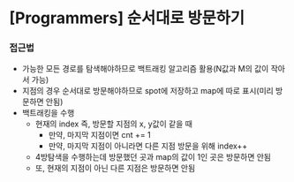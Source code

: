 # [Programmers] 순서대로 방문하기

### 접근법

-   가능한 모든 경로를 탐색해야하므로 백트래킹 알고리즘 활용(N값과 M의 값이 작아서 가능)
-   지점의 경우 순서대로 방문해야하므로 spot에 저장하고 map에 따로 표시(미리 방문하면 안됨)
-   백트래킹을 수행
    -   현재의 index 즉, 방문할 지점의 x, y값이 같을 때
        -   만약, 마지막 지점이면 cnt += 1
        -   만약, 마지막 지점이 아니라면 다른 지점 방문을 위해 index++
    -   4방탐색을 수행하는데 방문했던 곳과 map의 값이 1인 곳은 방문하면 안됨
    -   또, 현재의 지점이 아닌 다른 지점은 방문하면 안됨
